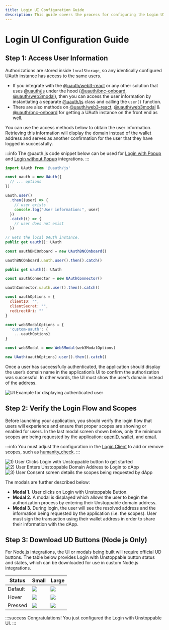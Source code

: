 ```yaml
---
title: Login UI Configuration Guide
description: This guide covers the process for configuring the Login UI to obtain user information and display the authenticated user's domain name instead of address.
---
```


# Login UI Configuration Guide

## Step 1: Access User Information

Authorizations are stored inside `localStorage`, so any identically configured UAuth instance has access to the same users.&#x20;

* If you integrate with the [@uauth/web3-react](https://github.com/uauth/web3-react) or any other solution that uses [@uauth/js](https://github.com/uauth/js) under the hood ([@uauth/bnc-onboard](https://github.com/uauth/bnc-onboard), [@uauth/web3modal](https://github.com/uauth/web3modal)), then you can access the user information by instantiating a separate [@uauth/js](https://github.com/uauth/js) class and calling the `user()` function.&#x20;
* There are also methods on [@uauth/web3-react](https://github.com/uauth/web3-react), [@uauth/web3modal](https://github.com/uauth/web3modal) & [@uauth/bnc-onboard](https://github.com/uauth/bnc-onboard) for getting a UAuth instance on the front end as well.&#x20;

You can use the access methods below to obtain the user information. Retrieving this information will display the domain instead of the wallet address and serves as another confirmation for the user that they have logged in successfully.&#x20;

:::info
The @uauth.js code snippet below can be used for [Login with Popup](login-with-popup.md) and [Login without Popup](login-without-popup.md) integrations.
:::

```javascript @uauth.js
import UAuth from '@uauth/js'

const uauth = new UAuth({
  // ... options
})

uauth.user()
  .then((user) => {
    // user exists
    console.log("User information:", user)
  })
  .catch(() => {
    // user does not exist
  })
```

```javascript BNC Onboard
// Gets the local UAuth instance.
public get uauth(): UAuth

const uauthBNCOnboard = new UAuthBNCOnboard()

uauthBNCOnboard.uauth.user().then().catch()
```

```javascript Web3 React
public get uauth(): UAuth

const uauthConnector = new UAuthConnector()

uauthConnector.uauth.user().then().catch()
```

```javascript Web3 Modal
const uauthOptions = {
  clientID: "",
  clientSecret: "",
  redirectUri: ""
}

const web3ModalOptions = {
  'custom-uauth': {
    ...uauthOptions}
}

const web3Modal = new Web3Modal(web3ModalOptions)

new UAuth(uauthOptions).user().then().catch()
```

Once a user has successfully authenticated, the application should display the user’s domain name in the application’s UI to confirm the authorization was successful. In other words, the UI must show the user’s domain instead of the address.

![UI Example for displaying authenticated user](../../images/third-UI-example-login-domains.png '#display=block;margin-left=auto;margin-right=auto;width=50%;')

## Step 2: Verify the Login Flow and Scopes

Before launching your application, you should verify the login flow that users will experience and ensure that proper scopes are showing or enabled for users. In the last modal screen shown below, only the minimum scopes are being requested by the application: [openID](../get-started-login/scopes-for-login.md#openid-scope), [wallet](../get-started-login/scopes-for-login.md#wallet-scope), and [email](../get-started-login/scopes-for-login.md#email-scope).&#x20;

:::info
You must adjust the configuration in the [Login Client](../get-started-login/login-client-configuration.md#scopes) to add or remove scopes, such as [humanity_check](../get-started-login/scopes-for-login.md#humanitycheck-scope-mark-style"colorred"betamark).
:::

![1) User Clicks Login with Unstoppable button to get started](../../images/login-domains-modal1.png) ![2) User Enters Unstoppable Domain Address to Login to dApp](../../images/login-domains-modal2-v2.png) ![3) User Consent screen details the scopes being requested by dApp](../../images/consent-screen-marked-v2.png)

The modals are further described below:

* **Modal 1.** User clicks on Login with Unstoppable Button.
* **Modal 2.** A modal is displayed which allows the user to begin the authorization process by entering their Unstoppable domain address.
* **Modal 3.** During login, the user will see the resolved address and the information being requested by the application (i.e. the scopes). User must sign the transaction using their wallet address in order to share their information with the dApp.

## Step 3: Download UD Buttons (Node js Only)

For Node.js integrations, the UI or modals being built will require official UD buttons. The table below provides Login with Unstoppable button status and states, which can be downloaded for use in custom Node.js integrations.

| Status  | Small                                       | Large                                         |
| ------- | ------------------------------------------- | --------------------------------------------- |
| Default | ![](../../images/default-icon.png) | ![](../../images/default-button.png) |
| Hover   | ![](../../images/hover-icon.png)   | ![](../../images/hover-button.png)   |
| Pressed | ![](../../images/pressed-icon.png) | ![](../../images/pressed-button.png) |

:::success Congratulations!
You just configured the Login with Unstoppable UI.
:::
